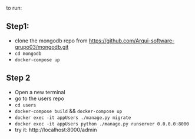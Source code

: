 to run:

## Step1: 
- clone the mongodb repo from https://github.com/Arqui-software-grupo03/mongodb.git
- `cd mongodb`
- `docker-compose up`

## Step 2
- Open a new terminal
- go to the users repo 
- `cd users`
- `docker-compose build` && `docker-compose up`
- `docker exec -it appUsers ./manage.py migrate`
- `docker exec -it appUsers python ./manage.py runserver 0.0.0.0:8000`
- try it:
        http://localhost:8000/admin
